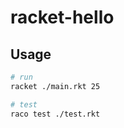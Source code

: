 racket-hello
============

## Usage

```sh
# run
racket ./main.rkt 25

# test
raco test ./test.rkt 
```
